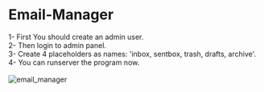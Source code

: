 # Email-Manager
1- First You should create an admin user.
<br>
2- Then login to admin panel.
<br>
3- Create 4 placeholders as names: 'inbox, sentbox, trash, drafts, archive'.
<br>
4- You can runserver the program now.
<br>
<br>
![email_manager](https://user-images.githubusercontent.com/55731059/164987101-bcfe1ff7-b923-4220-aab0-19b2de967b6f.jpg)
